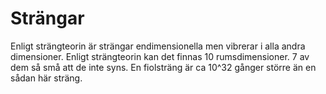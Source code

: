 # Strängar

Enligt strängteorin är strängar endimensionella men vibrerar i alla andra
dimensioner. Enligt strängteorin kan det finnas 10 rumsdimensioner. 7 av dem så
små att de inte syns. En fiolsträng är ca 10^32 gånger större än en sådan här
sträng.
